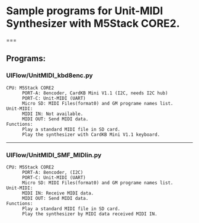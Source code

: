 # Sample programs for Unit-MIDI Synthesizer with M5Stack CORE2.
===
## Programs:
### UIFlow/UnitMIDI_kbd8enc.py
    CPU: M5Stack CORE2
          PORT-A: 8encoder, CardKB Mini V1.1 (I2C, needs I2C hub)
          PORT-C: Unit-MIDI (UART)
          Micro SD: MIDI Files(format0) and GM programe names list.
    Unit-MIDI:
          MIDI IN: Not available.
          MIDI OUT: Send MIDI data.
    Functions:
          Play a standard MIDI file in SD card.
          Play the synthesizer with CardKB Mini V1.1 keyboard.
---
### UIFlow/UnitMIDI_SMF_MIDIin.py
    CPU: M5Stack CORE2
          PORT-A: 8encoder, (I2C)
          PORT-C: Unit-MIDI (UART)
          Micro SD: MIDI Files(format0) and GM programe names list.
    Unit-MIDI:
          MIDI IN: Receive MIDI data.
          MIDI OUT: Send MIDI data.
    Functions:
          Play a standard MIDI file in SD card.
          Play the synthesizer by MIDI data received MIDI IN.
